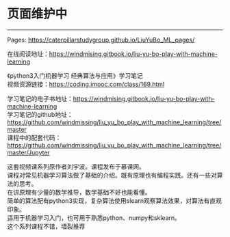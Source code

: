 # 页面维护中

----------------------------------------------------------------------------------------------------------
Pages: https://caterpillarstudygroup.github.io/LiuYuBo_ML_pages/

在线阅读地址：https://windmising.gitbook.io/liu-yu-bo-play-with-machine-learning   

《python3入门机器学习 经典算法与应用》学习笔记  
视频资源链接：https://coding.imooc.com/class/169.html   

学习笔记的电子书地址：https://windmising.gitbook.io/liu-yu-bo-play-with-machine-learning   
学习笔记的github地址：https://github.com/windmissing/liu_yu_bo_play_with_machine_learning/tree/master   
课程中的配套代码：https://github.com/windmissing/liu_yu_bo_play_with_machine_learning/tree/master/Jupyter

这套视频课系列原作者刘宇波。课程发布于慕课网。  
课程对常见机器学习算法做了基础的介绍。既有原理也有编程实践。还有一些对算法的思考。    
在讲原理有少量的数学推导，数学基础不好也能看懂。    
简单的算法配有python3实现，复杂算法使用slearn观察算法效果，对算法有直观印象。   
适用于机器学习入门，也可用于熟悉python、numpy和sklearn。  
这个系列课程不错，墙裂推荐    
